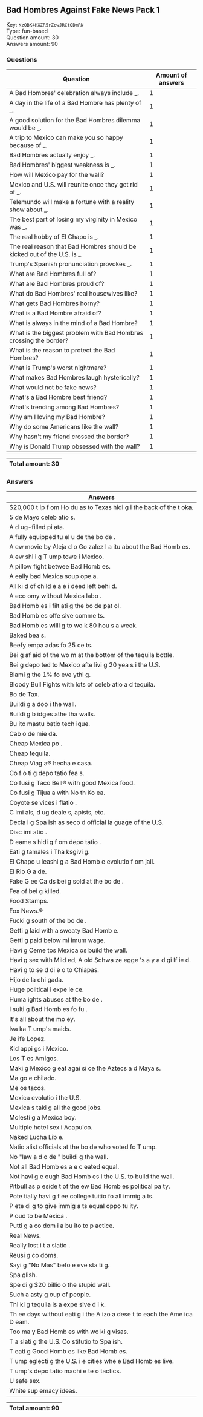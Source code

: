 ## Bad Hombres Against Fake News Pack 1
Key: `KzOBK4HXZR5rZowJRCtQDmRN`  
Type: fun-based  
Question amount: 30  
Answers amount: 90
### Questions
| Question | Amount of answers |
|---|---|
| A Bad Hombres' celebration always include _. | 1 |
| A day in the life of a Bad Hombre has plenty of _. | 1 |
| A good solution for the Bad Hombres dilemma would be _. | 1 |
| A trip to Mexico can make you so happy because of _. | 1 |
| Bad Hombres actually enjoy _. | 1 |
| Bad Hombres' biggest weakness is _. | 1 |
| How will Mexico pay for the wall? | 1 |
| Mexico and U.S. will reunite once they get rid of _. | 1 |
| Telemundo will make a fortune with a reality show about _. | 1 |
| The best part of losing my virginity in Mexico was _. | 1 |
| The real hobby of El Chapo is _. | 1 |
| The real reason that Bad Hombres should be kicked out of the U.S. is _. | 1 |
| Trump's Spanish pronunciation provokes _. | 1 |
| What are Bad Hombres full of? | 1 |
| What are Bad Hombres proud of? | 1 |
| What do Bad Hombres' real housewives like? | 1 |
| What gets Bad Hombres horny? | 1 |
| What is a Bad Hombre afraid of? | 1 |
| What is always in the mind of a Bad Hombre? | 1 |
| What is the biggest problem with Bad Hombres crossing the border? | 1 |
| What is the reason to protect the Bad Hombres? | 1 |
| What is Trump's worst nightmare? | 1 |
| What makes Bad Hombres laugh hysterically? | 1 |
| What would not be fake news? | 1 |
| What's a Bad Hombre best friend? | 1 |
| What's trending among Bad Hombres? | 1 |
| Why am I loving my Bad Hombre? | 1 |
| Why do some Americans like the wall? | 1 |
| Why hasn't my friend crossed the border? | 1 |
| Why is Donald Trump obsessed with the wall? | 1 |

|Total amount: 30|
|---|

### Answers
| Answers |
|---|
| $20,000 t ip f om Ho du as to Texas hidi g i  the back of the t oka. |
| 5 de Mayo celeb atio s. |
| A d ug-filled pi ata. |
| A fully equipped tu el u de  the bo de . |
| A  ew movie by Aleja d o Go zalez I a itu about the Bad Homb es. |
| A  ew shi i g T ump towe  i  Mexico. |
| A pillow fight betwee  Bad Homb es. |
| A  eally bad Mexica  soup ope a. |
| All ki d of child e  a e i deed left behi d. |
| A  eco omy without Mexica  labo . |
| Bad Homb es i filt ati g the bo de  pat ol. |
| Bad Homb es offe sive comme ts. |
| Bad Homb es willi g to wo k 80 hou s a week. |
| Baked bea s. |
| Beefy empa adas fo  25 ce ts. |
| Bei g af aid of the wo m at the bottom of the tequila bottle. |
| Bei g depo ted to Mexico afte  livi g 20 yea s i  the U.S. |
| Blami g the 1% fo  eve ythi g. |
| Bloody Bull Fights with lots of celeb atio  a d tequila. |
| Bo de  Tax. |
| Buildi g a doo  i  the wall. |
| Buildi g b idges  athe  tha  walls. |
| Bu ito mastu batio  tech ique. |
| Cab o  de mie da. |
| Cheap Mexica  po . |
| Cheap tequila. |
| Cheap Viag a® hecha e  casa. |
| Co f o ti g depo tatio  fea s. |
| Co fusi g Taco Bell® with good Mexica  food. |
| Co fusi g Tijua a with No th Ko ea. |
| Coyote se vices i flatio . |
| C imi als, d ug deale s,  apists, etc. |
| Decla i g Spa ish as seco d official la guage of the U.S. |
| Disc imi atio . |
| D eame s hidi g f om depo tatio . |
| Eati g tamales i  Tha ksgivi g. |
| El Chapo u leashi g a Bad Homb e  evolutio  f om jail. |
| El Rio G a de. |
| Fake G ee  Ca ds bei g sold at the bo de . |
| Fea  of bei g killed. |
| Food Stamps. |
| Fox News.® |
| Fucki g south of the bo de . |
| Getti g laid with a sweaty Bad Homb e. |
| Getti g paid below mi imum wage. |
| Havi g Ceme tos Mexica os build the wall. |
| Havi g sex with Mild ed, A old Schwa ze egge 's  a y a d gi lf ie d. |
| Havi g to se d di e o to Chiapas. |
| Hijo de la chi gada. |
| Huge political i expe ie ce. |
| Huma   ights abuses at the bo de . |
| I sulti g Bad Homb es fo  fu . |
| It's all about the mo ey. |
| Iva ka T ump's maids. |
| Je ife  Lopez. |
| Kid appi gs i  Mexico. |
| Los T es Amigos. |
| Maki g Mexico g eat agai  si ce the Aztecs a d Maya s. |
| Ma go e chilado. |
| Me os tacos. |
| Mexica   evolutio  i  the U.S. |
| Mexica s taki g all the good jobs. |
| Molesti g a Mexica  boy. |
| Multiple hotel sex i  Acapulco. |
| Naked Lucha Lib e. |
| Natio alist officials at the bo de  who voted fo  T ump. |
| No "law a d o de " buildi g the wall. |
| Not all Bad Homb es a e c eated equal. |
| Not havi g e ough Bad Homb es i  the U.S. to build the wall. |
| Pitbull as p eside t of the  ew Bad Homb es political pa ty. |
| Pote tially havi g f ee college tuitio  fo  all immig a ts. |
| P ete di g to give immig a ts equal oppo tu ity. |
| P oud to be Mexica . |
| Putti g a co dom i  a bu ito to p actice. |
| Real News. |
| Really lost i  t a slatio . |
| Reusi g co doms. |
| Sayi g "No Mas" befo e eve  sta ti g. |
| Spa glish. |
| Spe di g $20 billio  o  the stupid wall. |
| Such a  asty g oup of people. |
| Thi ki g tequila is a  expe sive d i k. |
| Th ee days without eati g i  the A izo a dese t to  each the Ame ica  D eam. |
| Too ma y Bad Homb es with wo ki g visas. |
| T a slati g the U.S. Co stitutio  to Spa ish. |
| T eati g Good Homb es like Bad Homb es. |
| T ump  eglecti g the U.S. i e  cities whe e Bad Homb es live. |
| T ump's depo tatio  machi e te o  tactics. |
| U safe sex. |
| White sup emacy ideas. |

|Total amount: 90|
|---|